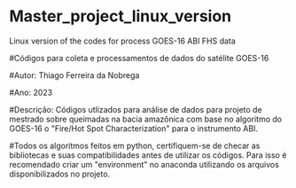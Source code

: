 # Master_project_linux_version
Linux version of the codes for process GOES-16 ABI FHS data

#Códigos para coleta e processamentos de dados do satélite GOES-16

#Autor: Thiago Ferreira da Nobrega

#Ano: 2023

#Descrição:
Códigos utlizados para análise de dados para projeto de mestrado sobre queimadas na bacia amazônica com base no algoritmo do GOES-16 o "Fire/Hot Spot Characterization"
para o instrumento ABI.

#Todos os algoritmos feitos em python, certifiquem-se de checar as bibliotecas e suas compatibilidades antes de utilizar os códigos.
Para isso é recomendado criar um "environment" no anaconda utilizando os arquivos disponibilizados no projeto. 

